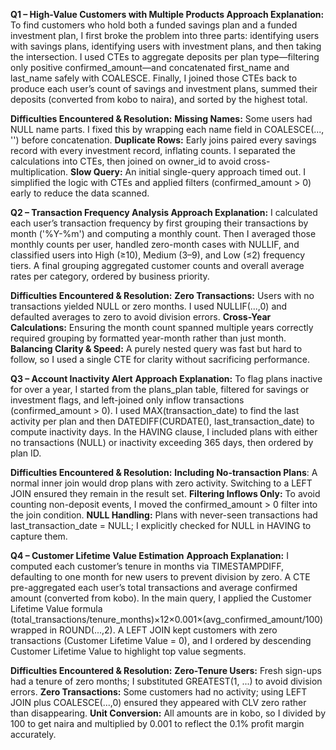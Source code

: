 **Q1 – High-Value Customers with Multiple Products
Approach Explanation:**
To find customers who hold both a funded savings plan and a funded investment plan, I first broke the problem into three parts: identifying users with savings plans, identifying users with investment plans, and then taking the intersection. I used CTEs to aggregate deposits per plan type—filtering only positive confirmed_amount—and concatenated first_name and last_name safely with COALESCE. Finally, I joined those CTEs back to produce each user’s count of savings and investment plans, summed their deposits (converted from kobo to naira), and sorted by the highest total.

**Difficulties Encountered & Resolution:**
**Missing Names:** Some users had NULL name parts. I fixed this by wrapping each name field in COALESCE(..., '') before concatenation.
**Duplicate Rows:** Early joins paired every savings record with every investment record, inflating counts. I separated the calculations into CTEs, then joined on owner_id to avoid cross-multiplication.
**Slow Query:** An initial single-query approach timed out. I simplified the logic with CTEs and applied filters (confirmed_amount > 0) early to reduce the data scanned.

**Q2 – Transaction Frequency Analysis
Approach Explanation:**
I calculated each user’s transaction frequency by first grouping their transactions by month ('%Y-%m') and computing a monthly count. Then I averaged those monthly counts per user, handled zero-month cases with NULLIF, and classified users into High (≥10), Medium (3–9), and Low (≤2) frequency tiers. A final grouping aggregated customer counts and overall average rates per category, ordered by business priority.

**Difficulties Encountered & Resolution:**
**Zero Transactions:** Users with no transactions yielded NULL or zero months. I used NULLIF(...,0) and defaulted averages to zero to avoid division errors.
**Cross-Year Calculations:** Ensuring the month count spanned multiple years correctly required grouping by formatted year-month rather than just month.
**Balancing Clarity & Speed:** A purely nested query was fast but hard to follow, so I used a single CTE for clarity without sacrificing performance.

**Q3 – Account Inactivity Alert**
**Approach Explanation:**
To flag plans inactive for over a year, I started from the plans_plan table, filtered for savings or investment flags, and left-joined only inflow transactions (confirmed_amount > 0). I used MAX(transaction_date) to find the last activity per plan and then DATEDIFF(CURDATE(), last_transaction_date) to compute inactivity days. In the HAVING clause, I included plans with either no transactions (NULL) or inactivity exceeding 365 days, then ordered by plan ID.

**Difficulties Encountered & Resolution:**
**Including No-transaction Plans**: A normal inner join would drop plans with zero activity. Switching to a LEFT JOIN ensured they remain in the result set.
**Filtering Inflows Only:** To avoid counting non-deposit events, I moved the confirmed_amount > 0 filter into the join condition.
**NULL Handling:** Plans with never-seen transactions had last_transaction_date = NULL; I explicitly checked for NULL in HAVING to capture them.

**Q4 – Customer Lifetime Value Estimation**
**Approach Explanation:**
I computed each customer’s tenure in months via TIMESTAMPDIFF, defaulting to one month for new users to prevent division by zero. A CTE pre-aggregated each user’s total transactions and average confirmed amount (converted from kobo). In the main query, I applied the Customer Lifetime Value formula (total_transactions/tenure_months)×12×0.001×(avg_confirmed_amount/100) wrapped in ROUND(...,2). A LEFT JOIN kept customers with zero transactions (Customer Lifetime Value = 0), and I ordered by descending Customer Lifetime Value  to highlight top value segments.

**Difficulties Encountered & Resolution:**
**Zero-Tenure Users:** Fresh sign-ups had a tenure of zero months; I substituted GREATEST(1, ...) to avoid division errors.
**Zero Transactions:** Some customers had no activity; using LEFT JOIN plus COALESCE(...,0) ensured they appeared with CLV zero rather than disappearing.
**Unit Conversion:** All amounts are in kobo, so I divided by 100 to get naira and multiplied by 0.001 to reflect the 0.1% profit margin accurately.
